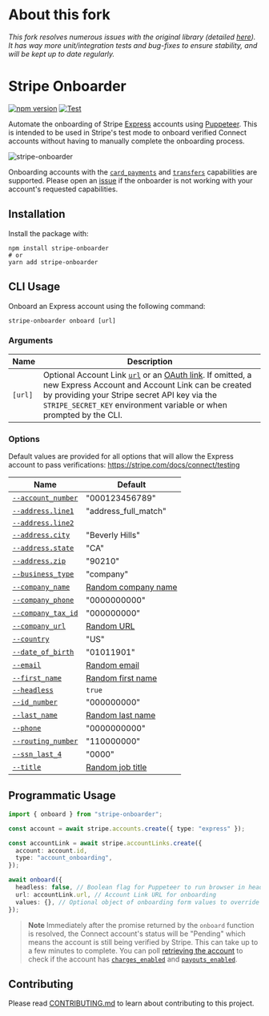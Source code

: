 # About this fork

_This fork resolves numerous issues with the original library (detailed [here](https://github.com/kgajera/stripe-onboarder/pull/7)). It has way more unit/integration tests and bug-fixes to ensure stability, and will be kept up to date regularly._

# Stripe Onboarder

[![npm version](https://badge.fury.io/js/@sponsorkit%2Fstripe-onboarder.svg)](https://badge.fury.io/js/@sponsorkit%2Fstripe-onboarder)
[![Test](https://github.com/sponsorkit/stripe-onboarder/actions/workflows/publish.yml/badge.svg)](https://github.com/sponsorkit/stripe-onboarder/actions/workflows/publish.yml)

Automate the onboarding of Stripe [Express](https://stripe.com/docs/connect/express-accounts) accounts using [Puppeteer](https://pptr.dev). This is intended to be used in Stripe's test mode to onboard verified Connect accounts without having to manually complete the onboarding process.

![stripe-onboarder](https://user-images.githubusercontent.com/1087679/194986317-cc2117ec-0328-430b-94b7-7b9d6e928ab0.gif)

Onboarding accounts with the [`card_payments`](https://stripe.com/docs/api/accounts/object#account_object-capabilities-card_payments) and [`transfers`](https://stripe.com/docs/api/accounts/object#account_object-capabilities-transfers) capabilities are supported. Please open an [issue](https://github.com/kgajera/stripe-onboarder/issues/new) if the onboarder is not working with your account's requested capabilities.

## Installation

Install the package with:

```shell
npm install stripe-onboarder
# or
yarn add stripe-onboarder
```

## CLI Usage

Onboard an Express account using the following command:

```shell
stripe-onboarder onboard [url]
```

### Arguments

| Name    | Description                                                                                                                                                                                                                                                                                                                                                                                                    |
| ------- | -------------------------------------------------------------------------------------------------------------------------------------------------------------------------------------------------------------------------------------------------------------------------------------------------------------------------------------------------------------------------------------------------------------- |
| `[url]` | Optional Account Link [`url`](https://stripe.com/docs/api/account_links/object#account_link_object-url) or an [OAuth link](https://stripe.com/docs/connect/oauth-express-accounts#step-1:-you-provide-the-oauth-link). If omitted, a new Express Account and Account Link can be created by providing your Stripe secret API key via the `STRIPE_SECRET_KEY` environment variable or when prompted by the CLI. |

### Options

Default values are provided for all options that will allow the Express account to pass verifications: https://stripe.com/docs/connect/testing

| Name                                                                                                                                                | Default                                                            |
| --------------------------------------------------------------------------------------------------------------------------------------------------- | ------------------------------------------------------------------ |
| [`--account_number`](https://stripe.com/docs/api/external_account_bank_accounts/create#account_create_bank_account-external_account-account_number) | "000123456789"                                                     |
| [`--address.line1`](https://stripe.com/docs/api/persons/create#create_person-address-line1)                                                         | "address_full_match"                                               |
| [`--address.line2`](https://stripe.com/docs/api/persons/create#create_person-address-line2)                                                         |                                                                    |
| [`--address.city`](https://stripe.com/docs/api/persons/create#create_person-address-city)                                                           | "Beverly Hills"                                                    |
| [`--address.state`](https://stripe.com/docs/api/persons/create#create_person-address-state)                                                         | "CA"                                                               |
| [`--address.zip`](https://stripe.com/docs/api/persons/create#create_person-address-postal_code)                                                     | "90210"                                                            |
| [`--business_type`](https://stripe.com/docs/api/accounts/create#create_account-business_type)                                                       | "company"                                                          |
| [`--company_name`](https://stripe.com/docs/api/accounts/create#create_account-company-name)                                                         | [Random company name](https://fakerjs.dev/api/company.html#name)   |
| [`--company_phone`](https://stripe.com/docs/api/accounts/create#create_account-company-phone)                                                       | "0000000000"                                                       |
| [`--company_tax_id`](https://stripe.com/docs/api/accounts/create#create_account-company-tax_id)                                                     | "000000000"                                                        |
| [`--company_url`](https://stripe.com/docs/api/accounts/create#create_account-business_profile-url)                                                  | [Random URL](https://fakerjs.dev/api/internet.html#url)            |
| [`--country`](https://stripe.com/docs/api/accounts/create#create_account-country)                                                                   | "US"                                                               |
| [`--date_of_birth`](https://stripe.com/docs/api/persons/create#create_person-dob)                                                                   | "01011901"                                                         |
| [`--email`](https://stripe.com/docs/api/persons/create#create_person-email)                                                                         | [Random email](https://fakerjs.dev/api/internet.html#exampleemail) |
| [`--first_name`](https://stripe.com/docs/api/persons/create#create_person-first_name)                                                               | [Random first name](https://fakerjs.dev/api/name.html#firstname)   |
| [`--headless`](https://pptr.dev/api/puppeteer.browserlaunchargumentoptions.headless)                                                                | `true`                                                             |
| [`--id_number`](https://stripe.com/docs/api/persons/create#create_person-id_number)                                                                 | "000000000"                                                        |
| [`--last_name`](https://stripe.com/docs/api/persons/create#create_person-last_name)                                                                 | [Random last name](https://fakerjs.dev/api/name.html#lastname)     |
| [`--phone`](https://stripe.com/docs/api/persons/create#create_person-phone)                                                                         | "0000000000"                                                       |
| [`--routing_number`](https://stripe.com/docs/api/external_account_bank_accounts/create#account_create_bank_account-external_account-routing_number) | "110000000"                                                        |
| [`--ssn_last_4`](https://stripe.com/docs/api/persons/create#create_person-ssn_last_4)                                                               | "0000"                                                             |
| [`--title`](https://stripe.com/docs/api/persons/create#create_person-relationship-title)                                                            | [Random job title](https://fakerjs.dev/api/name.html#jobtitle)     |

## Programmatic Usage

```ts
import { onboard } from "stripe-onboarder";

const account = await stripe.accounts.create({ type: "express" });

const accountLink = await stripe.accountLinks.create({
  account: account.id,
  type: "account_onboarding",
});

await onboard({
  headless: false, // Boolean flag for Puppeteer to run browser in headless mode. Defaults to true.
  url: accountLink.url, // Account Link URL for onboarding
  values: {}, // Optional object of onboarding form values to override default values
});
```

> **Note**
> Immediately after the promise returned by the `onboard` function is resolved, the Connect account's status will be "Pending" which means the account is still being verified by Stripe. This can take up to a few minutes to complete. You can poll [retrieving the account](https://stripe.com/docs/api/accounts/retrieve) to check if the account has [`charges_enabled`](https://stripe.com/docs/api/accounts/object#account_object-charges_enabled) and [`payouts_enabled`](https://stripe.com/docs/api/accounts/object#account_object-payouts_enabled).

## Contributing

Please read [CONTRIBUTING.md](./CONTRIBUTING.MD) to learn about contributing to this project.
